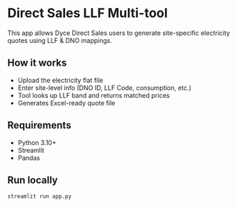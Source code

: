 # Direct Sales LLF Multi-tool

This app allows Dyce Direct Sales users to generate site-specific electricity quotes using LLF & DNO mappings.

## How it works
- Upload the electricity flat file
- Enter site-level info (DNO ID, LLF Code, consumption, etc.)
- Tool looks up LLF band and returns matched prices
- Generates Excel-ready quote file

## Requirements
- Python 3.10+
- Streamlit
- Pandas

## Run locally
```bash
streamlit run app.py
